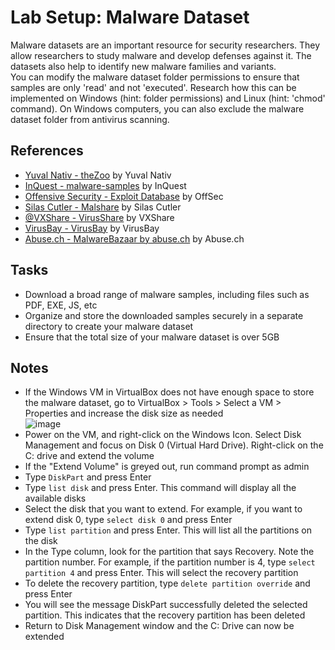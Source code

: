 # Lab Setup: Malware Dataset
Malware datasets are an important resource for security researchers. They allow researchers to study malware and develop defenses against it. The datasets also help to identify new malware families and variants.
<br/>
You can modify the malware dataset folder permissions to ensure that samples are only 'read' and not 'executed'. Research how this can be implemented on Windows (hint: folder permissions) and Linux (hint: 'chmod' command).
On Windows computers, you can also exclude the malware dataset folder from antivirus scanning.

## References
- [Yuval Nativ - theZoo](https://github.com/ytisf/theZoo) by Yuval Nativ
- [InQuest - malware-samples](https://github.com/InQuest/malware-samples) by InQuest
- [Offensive Security - Exploit Database](https://www.exploit-db.com/) by OffSec
- [Silas Cutler - Malshare](https://malshare.com/) by Silas Cutler
- [@VXShare - VirusShare](https://virusshare.com/) by VXShare
- [VirusBay - VirusBay](https://beta.virusbay.io/) by VirusBay
- [Abuse.ch - MalwareBazaar by abuse.ch](https://bazaar.abuse.ch/browse/) by Abuse.ch

## Tasks
- Download a broad range of malware samples, including files such as PDF, EXE, JS, etc
- Organize and store the downloaded samples securely in a separate directory to create your malware dataset
- Ensure that the total size of your malware dataset is over 5GB

## Notes
- If the Windows VM in VirtualBox does not have enough space to store the malware dataset, go to VirtualBox > Tools > Select a VM > Properties and increase the disk size as needed <br/>
  ![image](https://github.com/user-attachments/assets/0ee676bd-0afa-42b7-bb36-a2b65916bac3)
- Power on the VM, and right-click on the Windows Icon. Select Disk Management and focus on Disk 0 (Virtual Hard Drive). Right-click on the C: drive and extend the volume
- If the "Extend Volume" is greyed out, run command prompt as admin 
- Type `DiskPart` and press Enter
- Type `list disk` and press Enter. This command will display all the available disks
- Select the disk that you want to extend. For example, if you want to extend disk 0, type `select disk 0` and press Enter
- Type `list partition` and press Enter. This will list all the partitions on the disk
- In the Type column, look for the partition that says Recovery. Note the partition number. For example, if the partition number is 4, type `select partition 4` and press Enter. This will select the recovery partition
- To delete the recovery partition, type `delete partition override` and press Enter
- You will see the message DiskPart successfully deleted the selected partition. This indicates that the recovery partition has been deleted
- Return to Disk Management window and the C: Drive can now be extended
